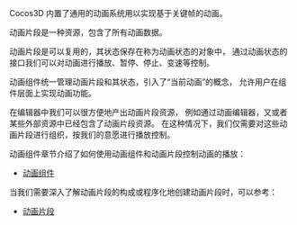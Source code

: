 

Cocos3D 内置了通用的动画系统用以实现基于关键帧的动画。

动画片段是一种资源，包含了所有动画数据。

动画片段是可以复用的，其状态保存在称为动画状态的对象中，
通过动画状态的接口我们可以对动画进行播放、暂停、停止、变速等控制。

动画组件统一管理动画片段和其状态，引入了“当前动画”的概念，
允许用户在组件层面上实现动画功能。

在编辑器中我们可以很方便地产出动画片段资源，
例如通过动画编辑器，又或者某些外部资源中已经包含了动画片段资源。
在这种情况下，我们仅需要对这些动画片段进行组织，按我们的意愿进行播放控制。

动画组件章节介绍了如何使用动画组件和动画片段控制动画的播放：

- [动画组件](./animation-component.md)

当我们需要深入了解动画片段的构成或程序化地创建动画片段时，可以参考：

- [动画片段](./animation-clip.md)